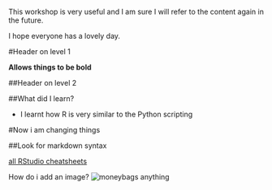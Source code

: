 This workshop is very useful and I am sure I will refer to the content again in the future.

I hope everyone has a lovely day.

#Header on level 1

**Allows things to be bold**


##Header on level 2

##What did I learn? 

* I learnt how R is very similar to the Python scripting


#Now i am changing things

##Look for markdown syntax

[all RStudio cheatsheets](https://rstudio.com/resources/cheatsheets/)

How do i add an image?
![moneybags](https://www.gmcrafts.co.uk/wp-content/uploads/2018/11/Pink-Unicorn-With-Rainbow-Main-Product-Image.jpg)
anything


